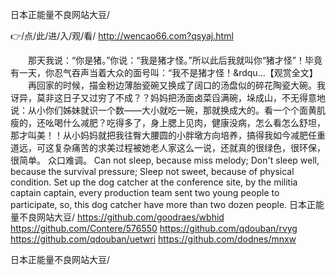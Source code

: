 
日本正能量不良网站大豆/




👉/点/此/进/入/观/看/ http://wencao66.com?qsyaj.html




　　那天我说：“你是猪。”你说：“我是猪才怪。”所以此后我就叫你“猪才怪”！毕竟有一天，你忍气吞声当着大众的面号叫：“我不是猪才怪！&rdqu...【观赏全文】
　　再回家的时候，描金粉边薄胎瓷碗又换成了阔口的汤盘似的碎花陶瓷大碗。我讶异，莫非这日子又过穷了不成？？妈妈把汤面卤菜舀满碗，垛成山，不无得意地说：从小你们姊妹就识一个数——大小就吃一碗，那就换成大的。看一个个面黄肌瘦的，还吆喝什么减肥？吃得多了，身上腮上见肉，健康没病，怎么看怎么舒坦，那才叫美！！从小妈妈就把我往臀大腰圆的小胖墩方向培养，搞得我如今减肥任重道远，可这复杂痛苦的求美过程被她老人家这么一说，还就真的很绿色，很环保，很简单。
		众口难调。
Can not sleep, because miss melody;
Don't sleep well, because the survival pressure;
Sleep not sweet, because of physical condition.
Set up the dog catcher at the conference site, by the militia captain captain, every production team sent two young people to participate, so, this dog catcher have more than two dozen people.
日本正能量不良网站大豆/ https://github.com/goodraes/wbhid
https://github.com/Contere/576550
https://github.com/qdouban/rvyg
https://github.com/qdouban/uetwri
https://github.com/dodnes/mnxw





日本正能量不良网站大豆/

